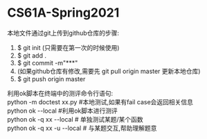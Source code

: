# CS61A-Spring2021

本地文件通过git上传到github仓库的步骤:
1. $ git init (只需要在第一次的时候使用)
2. $ git add .
3. $ git commit -m"***"
4. (如果github仓库有修改,需要先 git pull origin master 更新本地仓库)
5. $ git push origin master


利用ok脚本在终端中的测评命令行语句:  
python -m doctest xx.py #本地测试,如果有fail case会返回相关信息  
python ok --local #利用ok脚本进行测评  
python ok -q xx --local # 单独测试某题/某个函数  
python ok -q xx -u --local # 与某题交互,帮助理解题意

